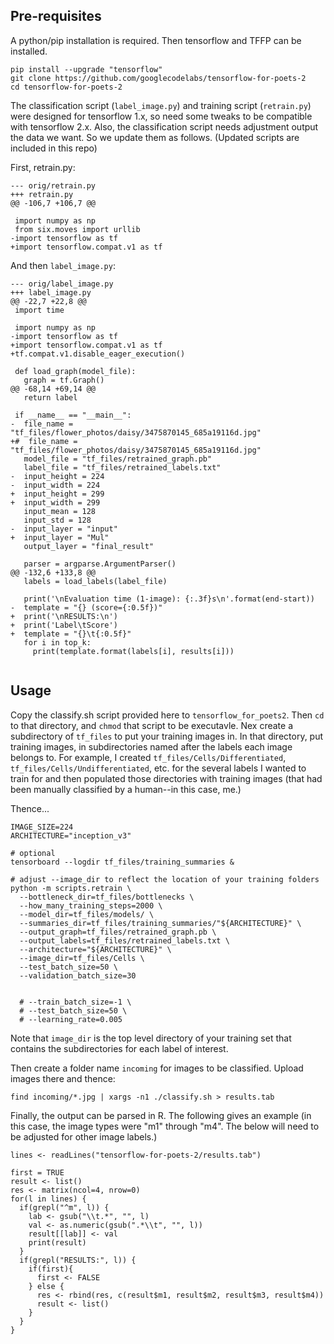 ## Pre-requisites

A python/pip installation is required. Then tensorflow and TFFP can be 
installed. 

```{bash}
pip install --upgrade "tensorflow"
git clone https://github.com/googlecodelabs/tensorflow-for-poets-2
cd tensorflow-for-poets-2
```

The classification script (`label_image.py`) and training script (`retrain.py`) 
were designed for tensorflow 1.x, so need some tweaks to be compatible with 
tensorflow 2.x. Also, the classification script needs adjustment output the 
data we want. So we update them as follows. (Updated scripts are included in 
this repo)

First, retrain.py:

```
--- orig/retrain.py	
+++ retrain.py	
@@ -106,7 +106,7 @@

 import numpy as np
 from six.moves import urllib
-import tensorflow as tf
+import tensorflow.compat.v1 as tf

```

And then `label_image.py`:
```
--- orig/label_image.py
+++ label_image.py
@@ -22,7 +22,8 @@
 import time

 import numpy as np
-import tensorflow as tf
+import tensorflow.compat.v1 as tf
+tf.compat.v1.disable_eager_execution()

 def load_graph(model_file):
   graph = tf.Graph()
@@ -68,14 +69,14 @@
   return label

 if __name__ == "__main__":
-  file_name = "tf_files/flower_photos/daisy/3475870145_685a19116d.jpg"
+#  file_name = "tf_files/flower_photos/daisy/3475870145_685a19116d.jpg"
   model_file = "tf_files/retrained_graph.pb"
   label_file = "tf_files/retrained_labels.txt"
-  input_height = 224
-  input_width = 224
+  input_height = 299
+  input_width = 299
   input_mean = 128
   input_std = 128
-  input_layer = "input"
+  input_layer = "Mul"
   output_layer = "final_result"

   parser = argparse.ArgumentParser()
@@ -132,6 +133,8 @@
   labels = load_labels(label_file)

   print('\nEvaluation time (1-image): {:.3f}s\n'.format(end-start))
-  template = "{} (score={:0.5f})"
+  print('\nRESULTS:\n')
+  print('Label\tScore')
+  template = "{}\t{:0.5f}"
   for i in top_k:
     print(template.format(labels[i], results[i]))
     
```

## Usage

Copy the classify.sh script provided here to `tensorflow_for_poets2`. Then `cd`
to that directory, and `chmod` that script to be executavle. Nex create a 
subdirectory of `tf_files` to put your training
images in. In that directory, put training images, in subdirectories named after
the labels each image belongs to. For example, I created
`tf_files/Cells/Differentiated`, `tf_files/Cells/Undifferentiated`, etc. for the
several labels I wanted to train for and then populated those directories with
training images (that had been manually classified by a human--in this case,
me.)

Thence...

```
IMAGE_SIZE=224
ARCHITECTURE="inception_v3"

# optional
tensorboard --logdir tf_files/training_summaries &

# adjust --image_dir to reflect the location of your training folders
python -m scripts.retrain \
  --bottleneck_dir=tf_files/bottlenecks \
  --how_many_training_steps=2000 \
  --model_dir=tf_files/models/ \
  --summaries_dir=tf_files/training_summaries/"${ARCHITECTURE}" \
  --output_graph=tf_files/retrained_graph.pb \
  --output_labels=tf_files/retrained_labels.txt \
  --architecture="${ARCHITECTURE}" \
  --image_dir=tf_files/Cells \
  --test_batch_size=50 \
  --validation_batch_size=30  


  # --train_batch_size=-1 \
  # --test_batch_size=50 \
  # --learning_rate=0.005

```

Note that `image_dir` is the top level directory of your training set that contains the subdirectories for each label of interest.

Then create a folder name `incoming` for images to be classified. Upload images there and thence:

```
find incoming/*.jpg | xargs -n1 ./classify.sh > results.tab

```

Finally, the output can be parsed in R. The following gives an example (in this 
case, the image types were "m1" through "m4". The below will need to be adjusted 
for other image labels.)

```
lines <- readLines("tensorflow-for-poets-2/results.tab")

first = TRUE
result <- list()
res <- matrix(ncol=4, nrow=0)
for(l in lines) {
  if(grepl("^m", l)) {
    lab <- gsub("\\t.*", "", l)
    val <- as.numeric(gsub(".*\\t", "", l))
    result[[lab]] <- val
    print(result)
  }
  if(grepl("RESULTS:", l)) {
    if(first){
      first <- FALSE
    } else {
      res <- rbind(res, c(result$m1, result$m2, result$m3, result$m4))
      result <- list()
    }
  }
}

```
